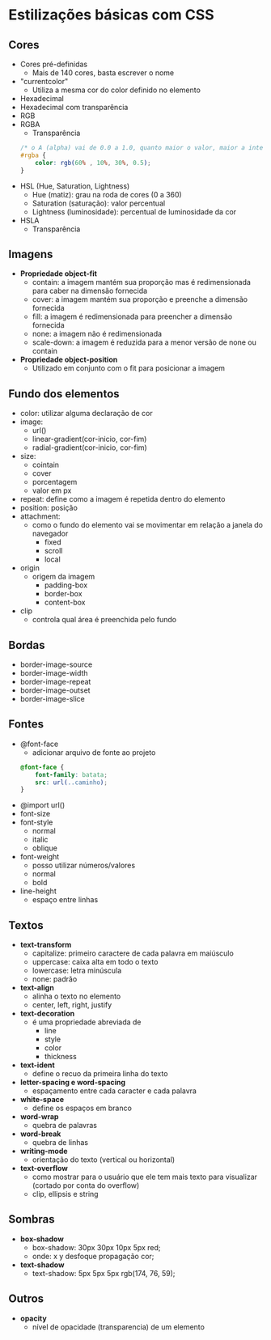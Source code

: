 # Estilizações básicas com CSS

## Cores
- Cores pré-definidas
    - Mais de 140 cores, basta escrever o nome
- "currentcolor"
    - Utiliza a mesma cor do color definido no elemento
- Hexadecimal
- Hexadecimal com transparência
- RGB
- RGBA
    - Transparência
    ~~~css
    /* o A (alpha) vai de 0.0 a 1.0, quanto maior o valor, maior a intensidade da cor*/
    #rgba {
        color: rgb(60% , 10%, 30%, 0.5);
    }
    ~~~
- HSL (Hue, Saturation, Lightness)
    - Hue (matiz): grau na roda de cores (0 a 360)
    - Saturation (saturação): valor percentual
    - Lightness (luminosidade): percentual de luminosidade da cor
- HSLA
    - Transparência

## Imagens
- **Propriedade object-fit**
    - contain: a imagem mantém sua proporção mas é redimensionada para caber na dimensão fornecida
    - cover: a imagem mantém sua proporção e preenche a dimensão fornecida
    - fill: a imagem é redimensionada para preencher a dimensão fornecida
    - none: a imagem não é redimensionada
    - scale-down: a imagem é reduzida para a menor versão de none ou contain
- **Propriedade object-position**
    - Utilizado em conjunto com o fit para posicionar a imagem

## Fundo dos elementos
- color: utilizar alguma declaração de cor
- image:
    - url()
    - linear-gradient(cor-inicio, cor-fim)
    - radial-gradient(cor-inicio, cor-fim)
- size: 
    - cointain
    - cover
    - porcentagem
    - valor em px
- repeat: define como a imagem é repetida dentro do elemento
- position: posição
- attachment:
    - como o fundo do elemento vai se movimentar em relação a janela do navegador
        - fixed
        - scroll
        - local
- origin
    - origem da imagem
        - padding-box
        - border-box
        - content-box
- clip
    - controla qual área é preenchida pelo fundo
## Bordas
- border-image-source
- border-image-width
- border-image-repeat
- border-image-outset
- border-image-slice

## Fontes
- @font-face
    - adicionar arquivo de fonte ao projeto
    ~~~css
    @font-face {
        font-family: batata;
        src: url(..caminho);
    }
    ~~~
- @import url()
- font-size
- font-style
    - normal
    - italic
    - oblique
- font-weight
    - posso utilizar números/valores
    - normal
    - bold
- line-height
    - espaço entre linhas

## Textos
- **text-transform**
    - capitalize: primeiro caractere de cada palavra em maiúsculo
    - uppercase: caixa alta em todo o texto
    - lowercase: letra minúscula
    - none: padrão
- **text-align**
    - alinha o texto no elemento
    - center, left, right, justify
- **text-decoration**
    - é uma propriedade abreviada de
        - line
        - style
        - color
        - thickness
- **text-ident**
    - define o recuo da primeira linha do texto
- **letter-spacing e word-spacing**
    - espaçamento entre cada caracter e cada palavra
- **white-space**
    - define os espaços em branco
- **word-wrap**
    - quebra de palavras
- **word-break**
    - quebra de linhas
- **writing-mode**
    - orientação do texto (vertical ou horizontal)
- **text-overflow**
    - como mostrar para o usuário que ele tem mais texto para visualizar (cortado por conta do overflow)
    - clip, ellipsis e string
## Sombras
- **box-shadow**
    - box-shadow: 30px 30px 10px 5px red;
    - onde: x y desfoque propagação cor;
- **text-shadow**
    - text-shadow: 5px 5px 5px rgb(174, 76, 59);
## Outros
- **opacity**
    - nível de opacidade (transparencia) de um elemento